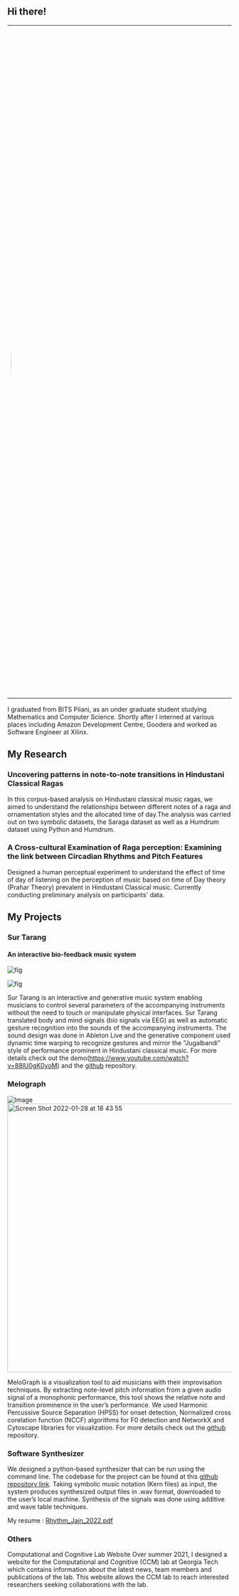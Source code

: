 ## Hi there!
<table border="0">
 <tr>
    <td><b style="font-size:30px"></b></td>
    <td><b style="font-size:30px"></b></td>
 </tr>
 <tr>
    <td><img id="profile" align="centre" width="1500" alt="rhythmProfile" src="https://user-images.githubusercontent.com/78115400/151638487-2b039251-bbd4-4155-a3b6-1b3c37c4a165.jpg"></td>
    <td>I am a second year Masters student researcher at <a href="https://music.gatech.edu/master-science-music-technology">Georgia Tech Centre for Music Technology</a> in computational musicology, specializing in music emotion recognition and cross cultural music perception. I have also done extensive work in human subject studies, data analysis, music information retrieval (MIR), digital signal processing, Max/MSP/Jitter, and symbolic music analysis of Hindustani classical music. Throughout the program I have worked on numerous projects some of which are highlighted below.</td>
 </tr>
</table>

<p>
<style>
  #profile{
    border-radius: 50%;
  }
  </style>

  </p>

I graduated from BITS Pilani, as an under graduate student studying Mathematics and Computer Science. Shortly after I interned at various places including Amazon Development Centre, Goodera and worked as Software Engineer at Xilinx.

## My Research 
### Uncovering patterns in note-to-note transitions in Hindustani Classical Ragas
In this corpus-based analysis on Hindustani classical music ragas, we aimed to understand the relationships between different notes of a raga and ornamentation styles and the allocated time of day.The analysis was carried out on two symbolic datasets, the Saraga dataset as well as a Humdrum dataset using Python and Humdrum.

### A Cross-cultural Examination of Raga perception: Examining the link between Circadian Rhythms and Pitch Features
Designed a human perceptual experiment to understand the effect of time of day of listening on the perception of music based on time of Day theory (Prahar Theory) prevalent in Hindustani Classical music. Currently conducting preliminary analysis on participants' data.

## My Projects
### Sur Tarang
#### An interactive bio-feedback music system

<!-- <img align="centre" width="310" alt="Screen Shot 2022-01-28 at 19 00 47" src="https://user-images.githubusercontent.com/78115400/151637279-5af2591c-41aa-4b99-bb5c-c85eb44a932c.png"> -->
![fig](https://user-images.githubusercontent.com/78115400/151637279-5af2591c-41aa-4b99-bb5c-c85eb44a932c.png)
<!-- <img align="centre" width="1019" alt="Screen Shot 2022-01-28 at 19 05 52" src="https://user-images.githubusercontent.com/78115400/151637624-ee30e406-d263-4a2b-a15d-da0acaa2de04.png"> -->
![fig](https://user-images.githubusercontent.com/78115400/151637624-ee30e406-d263-4a2b-a15d-da0acaa2de04.png)


Sur Tarang is an interactive and generative music system enabling musicians to control several parameters of the accompanying instruments without the need to touch or manipulate physical interfaces. Sur Tarang translated body and mind signals (bio signals via EEG) as well as automatic gesture recognition into
the sounds of the accompanying instruments. The sound design was done in Ableton Live and the generative component used dynamic time warping to recognize gestures and mirror the ”Jugalbandi” style of performance prominent in Hindustani classical music. For more details check out the demo(https://www.youtube.com/watch?v=88lU0gK0yoM) and the [github](https://github.com/rjain354/SurTarang) repository.

### Melograph
![Image](https://user-images.githubusercontent.com/78115400/151636271-d8e6794f-9df5-44bd-8b0d-94c9079dc83a.png) <img width="604" alt="Screen Shot 2022-01-28 at 18 43 55" src="https://user-images.githubusercontent.com/78115400/151636285-5e37ea06-171a-4dbd-8b8b-3990a0f6889a.png">

MeloGraph is a visualization tool to aid musicians with their improvisation techniques. By extracting note-level pitch information from a given audio signal of a monophonic performance, this tool shows the relative note and transition prominence in the user’s performance. We used Harmonic Percussive Source Separation (HPSS) for onset detection, Normalized cross corelation function (NCCF) algorithms for F0 detection and NetworkX and Cytoscape libraries for visualization. For more details check out the [github](https://github.com/nol-alb/melograph_submission) repository.

### Software Synthesizer
We designed a python-based synthesizer that can be run using the command line. The codebase for the project can be found at this [github repository link](https://github.com/rjain354/music6202/tree/main/FinalProject). Taking symbolic music notation (Kern files) as input, the system produces synthesized output files in .wav format, downloaded to the user’s local machine. Synthesis of the signals was done using additive and wave table techniques.

My resume : [Rhythm_Jain_2022.pdf](https://github.com/rjain354/rjain354.github.io/files/7962616/Rhythm_Jain_2022.pdf)

### Others
Computational and Cognitive Lab Website
Over summer 2021, I designed a website for the Computational and Cognitive (CCM) lab at Georgia Tech which contains information about the latest news, team members and publications of the lab. This website allows the CCM lab to reach interested researchers seeking collaborations with the lab.
